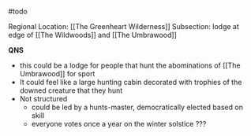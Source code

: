#todo 

Regional Location: [[The Greenheart Wilderness]]
Subsection: lodge at edge of [[The Wildwoods]] and [[The Umbrawood]]

**QNS**
- this could be a lodge for people that hunt the abominations of [[The Umbrawood]] for sport
- It could feel like a large hunting cabin decorated with trophies of the downed creature that they hunt
- Not structured
	- could be led by a hunts-master, democratically elected based on skill
	- everyone votes once a year on the winter solstice ???